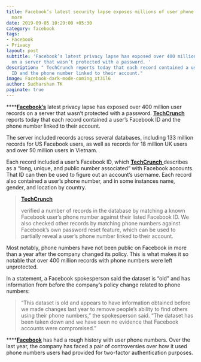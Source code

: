 ```yaml
---
title: Facebook’s latest security lapse exposes millions of user phone numbers and
  more
date: 2019-09-05 10:29:00 +05:30
category: facebook
tags:
- Facebook
- Privacy
layout: post
subtitle: 'Facebook’s latest privacy lapse has exposed over 400 million user records
  on a server that wasn’t protected with a password. '
description: " TechCrunch reports today that each record contained a user’s Facebook
  ID and the phone number linked to their account."
image: Facebook-dark-mode-coming_xt3il6
author: Sudharshan TK
paginate: true
---
```


****[**Facebook’s**](https://facebook.com) latest privacy lapse has exposed over 400 million user records on a server that wasn’t protected with a password. [**TechCrunch** ](https://techcrunch.com)reports today that each record contained a user’s Facebook ID and the phone number linked to their account.

The server included records across several databases, including 133 million records for US Facebook users, as well as records for 18 million UK users and over 50 million users in Vietnam.

Each record included a user’s Facebook ID, which [**TechCrunch** ](https://techcrunch.com)describes as a “long, unique, and public number associated” with Facebook accounts. That ID can then be used to figure out an account’s username. Each record also contained a user’s phone number, and in some instances name, gender, and location by country.

>
>
> [**TechCrunch**](https://techcrunch.com)
>
>  verified a number of records in the database by matching a known Facebook user’s phone number against their listed Facebook ID. We also checked other records by matching phone numbers against Facebook’s own password reset feature, which can be used to partially reveal a user’s phone number linked to their account.

Most notably, phone numbers have not been public on Facebook in more than a year after the company changed its policy. This is what makes it so notable that over 400 million records with phone numbers were left unprotected.

In a statement, a Facebook spokesperson said the dataset is “old” and has information from before the company’s policy change related to phone numbers:

> “This dataset is old and appears to have information obtained before we made changes last year to remove people’s ability to find others using their phone numbers,” the spokesperson said. “The dataset has been taken down and we have seen no evidence that Facebook accounts were compromised.”

****[**Facebook**](https://facebook.com) has had a rough history with user phone numbers. Over the last year, the company has faced a pair of controversies over how it used phone numbers users had provided for two-factor authentication purposes.
